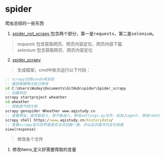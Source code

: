 # spider
爬虫总结的一些东西
1. [spider_not_scrapy ](https://github.com/Wudeyuan/spider/blob/master/Spider_not_scrapy.md)包含两个部分，第一是<kbd>requests</kbd>，第二是<kbd>selenium</kbd>。
><i>requests</i> 包含获取网页、网页内容定位、网页内容下载  
><i>selenium</i> 包含获取网页、网页内容定位
2. [spider_scrapy ]()
>生成框架，cmd中依次运行以下代码：
```cmd
:: scrapy包用conda来安装
:: 路径根据情况自己修改
cd C:\Users\Wudey\Documents\GitHub\spider\Spider_scrapy
:: 创建项目
scrapy startproject wheather
cd wheather
:: 爬取真气网为例
scrapy genspider Wheather www.aqistudy.cn
:: 查看网址，是否能进入，若不能进入，修改settings.py文件，如加入agent、修改robot等
scrapy shell https://www.aqistudy.cn/historydata/
:: 查看scrapy显示的界面是否与浏览器一致，并以此页面作为定位依据
view(response)
```
>修改各个文件
1. 修改items,定义好需要爬取的变量

